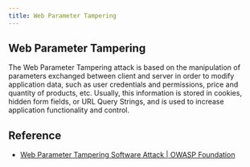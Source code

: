 ```yaml
---
title: Web Parameter Tampering
---
```


## Web Parameter Tampering
The Web Parameter Tampering attack is based on the manipulation of parameters exchanged between client and server in order to modify application data, such as user credentials and permissions, price and quantity of products, etc. Usually, this information is stored in cookies, hidden form fields, or URL Query Strings, and is used to increase application functionality and control.


## Reference
- [Web Parameter Tampering Software Attack \| OWASP Foundation](https://owasp.org/www-community/attacks/Web_Parameter_Tampering)
